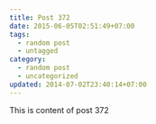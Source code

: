 ```yaml
---
title: Post 372
date: 2015-06-05T02:51:49+07:00
tags:
  - random post
  - untagged
category:
  - random post
  - uncategorized
updated: 2014-07-02T23:40:14+07:00
---
```

This is content of post 372